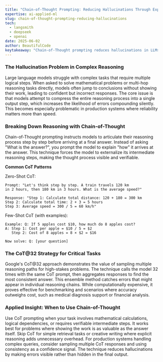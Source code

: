 ```yaml
---
title: "Chain-of-Thought Prompting: Reducing Hallucinations Through Explicit Reasoning Steps"
expertise: ai-applied-ml
slug: chain-of-thought-prompting-reducing-hallucinations
tech:
  - langsmith
  - deepseek
  - openai
date: 2025-06-02
author: BeautifulCode
keytakeaway: "Chain-of-Thought prompting reduces hallucinations in LLMs by externalizing reasoning steps, making it essential for mathematical and multi-hop logical tasks where verifiable accuracy matters."
---
```


### The Hallucination Problem in Complex Reasoning

Large language models struggle with complex tasks that require multiple logical steps. When asked to solve mathematical problems or multi-hop reasoning tasks directly, models often jump to conclusions without showing their work, leading to confident but incorrect responses. The core issue is that models attempt to compress the entire reasoning process into a single output step, which increases the likelihood of errors compounding silently. This becomes especially problematic in production systems where reliability matters more than speed.

### Breaking Down Reasoning with Chain-of-Thought

Chain-of-Thought prompting instructs models to articulate their reasoning process step by step before arriving at a final answer. Instead of asking "What is the answer?", you prompt the model to explain "how" it arrives at the answer. This technique forces the model to externalize its intermediate reasoning steps, making the thought process visible and verifiable.

**Common CoT Patterns**

Zero-Shot CoT:

```text
Prompt: "Let's think step by step. A train travels 120 km 
in 2 hours, then 180 km in 3 hours. What is the average speed?"

Response: "Step 1: Calculate total distance: 120 + 180 = 300 km
Step 2: Calculate total time: 2 + 3 = 5 hours  
Step 3: Average speed = 300 / 5 = 60 km/h"
```

Few-Shot CoT (with examples):

```text
Example: Q: If 5 apples cost $10, how much do 8 apples cost?
A: Step 1: Cost per apple = $10 / 5 = $2
   Step 2: Cost of 8 apples = 8 × $2 = $16

Now solve: Q: [your question]
```

### The CoT@32 Strategy for Critical Tasks

Google's CoT@32 approach demonstrates the value of sampling multiple reasoning paths for high-stakes problems. The technique calls the model 32 times with the same CoT prompt, then aggregates responses to find the most consistent answer. This ensemble method catches errors that might appear in individual reasoning chains. While computationally expensive, it proves effective for benchmarking and scenarios where accuracy outweighs cost, such as medical diagnosis support or financial analysis.

### Applied Insight: When to Use Chain-of-Thought

Use CoT prompting when your task involves mathematical calculations, logical dependencies, or requires verifiable intermediate steps. It works best for problems where showing the work is as valuable as the answer itself. Skip CoT for simple retrieval tasks or creative writing where explicit reasoning adds unnecessary overhead. For production systems handling complex queries, consider sampling multiple CoT responses and using consistency as a confidence signal. The technique reduces hallucinations by making errors visible rather than hidden in the final output.